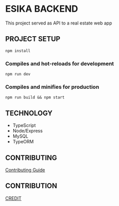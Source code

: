# ESIKA BACKEND

This project served as API to a real estate web app

## PROJECT SETUP

```
npm install
```

### Compiles and hot-reloads for development

```
npm run dev
```

### Compiles and minifies for production

```
npm run build && npm start
```

## TECHNOLOGY

- TypeScript
- Node/Express
- MySQL
- TypeORM

## CONTRIBUTING

[Contributing Guide](./CONTRIBUTING.md)

## CONTRIBUTION

[CREDIT](./CREDIT.md)
